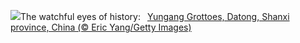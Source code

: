 ![](https://www.bing.com/th?id=OHR.YungangGrottoes_EN-GB6267033764_UHD.jpg&w=1000)The watchful eyes of history:&nbsp;&ensp;[Yungang Grottoes, Datong, Shanxi province, China (© Eric Yang/Getty Images)](https://www.bing.com/th?id=OHR.YungangGrottoes_EN-GB6267033764_UHD.jpg)
<br><br/>
